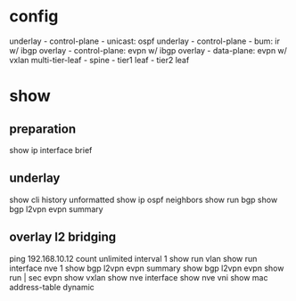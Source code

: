 # config
underlay - control-plane - unicast: ospf
underlay - control-plane - bum: ir w/ ibgp
overlay - control-plane: evpn w/ ibgp
overlay - data-plane: evpn w/ vxlan
multi-tier-leaf - spine - tier1 leaf - tier2 leaf

# show
## preparation
show ip interface brief

## underlay
show cli history unformatted
show ip ospf neighbors 
show run bgp
show bgp l2vpn evpn summary

## overlay l2 bridging
ping 192.168.10.12 count unlimited interval 1
show run vlan
show run interface nve 1
show bgp l2vpn evpn summary
show bgp l2vpn evpn
show run | sec evpn
show vxlan
show nve interface 
show nve vni
show mac address-table dynamic
